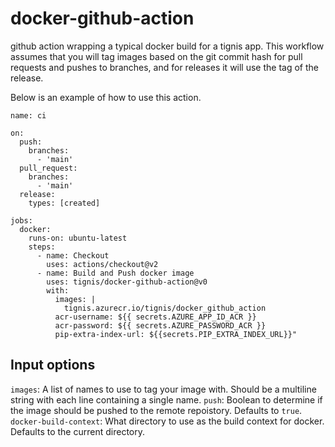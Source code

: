 # docker-github-action
github action wrapping a typical docker build for a tignis app. This workflow assumes that you will
tag images based on the git commit hash for pull requests and pushes to branches, and for releases
it will use the tag of the release.

Below is an example of how to use this action.
```
name: ci

on:
  push:
    branches:
      - 'main'
  pull_request:
    branches:
      - 'main'
  release:
    types: [created]

jobs:
  docker:
    runs-on: ubuntu-latest
    steps:
      - name: Checkout
        uses: actions/checkout@v2
      - name: Build and Push docker image
        uses: tignis/docker-github-action@v0
        with:
          images: |
            tignis.azurecr.io/tignis/docker_github_action
          acr-username: ${{ secrets.AZURE_APP_ID_ACR }}
          acr-password: ${{ secrets.AZURE_PASSWORD_ACR }}
          pip-extra-index-url: ${{secrets.PIP_EXTRA_INDEX_URL}}"

```

## Input options

`images`: A list of names to use to tag your image with. Should be a multiline string with each line containing a single name.
`push`: Boolean to determine if the image should be pushed to the remote repoistory. Defaults to `true`.
`docker-build-context`: What directory to use as the build context for docker. Defaults to the current directory.
